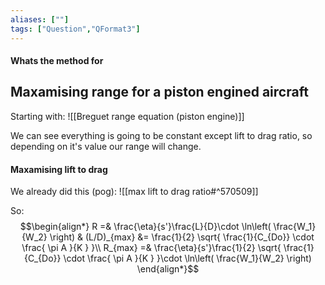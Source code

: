 ```yaml
---
aliases: [""]
tags: ["Question","QFormat3"]
---
```


#### Whats the method for
## Maxamising range for a piston engined aircraft
Starting with:
![[Breguet range equation (piston engine)]]

We can see everything is going to be constant except lift to drag ratio, so depending on it's value our range will change.

#### Maxamising lift to drag
We already did this (pog): 
![[max lift to drag ratio#^570509]]

So:
$$\begin{align*}
   R =& \frac{\eta}{s'}\frac{L}{D}\cdot \ln\left( \frac{W_1}{W_2} \right)  & (L/D)_{max} &= \frac{1}{2} \sqrt{  \frac{1}{C_{Do}} \cdot \frac{ \pi A }{K }  }\\
R_{max} =& \frac{\eta}{s'}\frac{1}{2} \sqrt{  \frac{1}{C_{Do}} \cdot \frac{ \pi A }{K }  }\cdot \ln\left( \frac{W_1}{W_2} \right)
\end{align*}$$